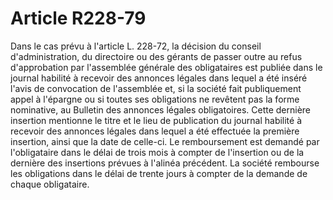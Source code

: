 # Article R228-79

Dans le cas prévu à l'article L. 228-72, la décision du conseil d'administration, du directoire ou des gérants de passer outre au refus d'approbation par l'assemblée générale des obligataires est publiée dans le journal habilité à recevoir des annonces légales dans lequel a été inséré l'avis de convocation de l'assemblée et, si la société fait publiquement appel à l'épargne ou si toutes ses obligations ne revêtent pas la forme nominative, au Bulletin des annonces légales obligatoires. Cette dernière insertion mentionne le titre et le lieu de publication du journal habilité à recevoir des annonces légales dans lequel a été effectuée la première insertion, ainsi que la date de celle-ci.   Le remboursement est demandé par l'obligataire dans le délai de trois mois à compter de l'insertion ou de la dernière des insertions prévues à l'alinéa précédent.   La société rembourse les obligations dans le délai de trente jours à compter de la demande de chaque obligataire.